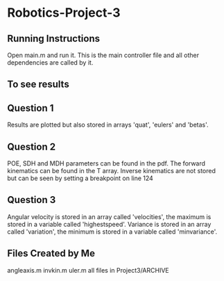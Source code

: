# Robotics-Project-3

## Running Instructions
Open main.m and run it. This is the main controller file and all other dependencies are called by it.

## To see results
## Question 1
Results are plotted but also stored in arrays 'quat', 'eulers' and 'betas'.

## Question 2
POE, SDH and MDH parameters can be found in the pdf.
The forward kinematics can be found in the T array.
Inverse kinematics are not stored but can be seen by setting a breakpoint on line 124

## Question 3
Angular velocity is stored in an array called 'velocities', the maximum is stored in a variable called 'highestspeed'.
Variance is stored in an array called 'variation', the minimum is stored in a variable called 'minvariance'.

## Files Created by Me
angleaxis.m
invkin.m
uler.m
all files in Project3/ARCHIVE
